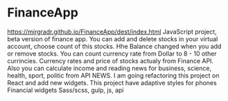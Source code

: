 # FinanceApp
https://mirgradr.github.io/FinanceApp/dest/index.html
JavaScript project, beta version of finance app. You can add and delete stocks in your virtual account, choose count of this stocks. Hhe Balance changed when you add or remove stocks. You can count currency rate from Dollar to 8 - 10 other currincies. Currency rates and price of stocks actualy from Finance API. Also you can calculate income and reading news for business, science, health, sport, politic from API NEWS. I am going refactoring this project on React and add new widgets. This project have adaptive styles for phones
Financial widgets
Sass/scss, gulp, js, api
